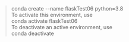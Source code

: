 ## 
> conda create --name flaskTest06 python=3.8 <br>
To activate this environment, use <br>
>       conda activate flaskTest06 <br>
To deactivate an active environment, use <br>
>       conda deactivate

